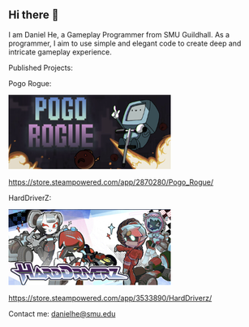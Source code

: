 ## Hi there 👋
I am Daniel He, a Gameplay Programmer from SMU Guildhall. 
As a programmer, I aim to use simple and elegant code to create deep and intricate gameplay experience.

Published Projects:

Pogo Rogue: 

![alt text](https://github.com/student-danielhe/student-danielhe/blob/main/Pogo.png)

https://store.steampowered.com/app/2870280/Pogo_Rogue/

HardDriverZ:

![alt text](https://github.com/student-danielhe/student-danielhe/blob/main/Race.png)

https://store.steampowered.com/app/3533890/HardDriverz/

Contact me:
danielhe@smu.edu
<!--
**student-danielhe/student-danielhe** is a ✨ _special_ ✨ repository because its `README.md` (this file) appears on your GitHub profile.


-->
